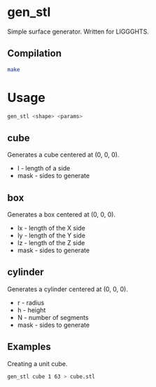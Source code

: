 # gen_stl

Simple surface generator. Written for LIGGGHTS.

## Compilation

```bash
make
```

# Usage

```bash
gen_stl <shape> <params>
```

## cube

Generates a cube centered at (0, 0, 0).

 + l - length of a side
 + mask - sides to generate

## box

Generates a box centered at (0, 0, 0).

 + lx - length of the X side
 + ly - length of the Y side
 + lz - length of the Z side
 + mask - sides to generate

## cylinder

Generates a cylinder centered at (0, 0, 0).

 + r - radius
 + h - height
 + N - number of segments
 + mask - sides to generate

## Examples

Creating a unit cube.
```bash
gen_stl cube 1 63 > cube.stl
```
